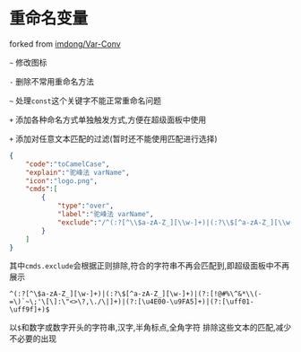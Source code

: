# 重命名变量
forked from [imdong/Var-Conv](https://github.com/imdong/Var-Conv)


`~` 修改图标

`-` 删除不常用重命名方法

`~` 处理`const`这个关键字不能正常重命名问题

`+` 添加各种命名方式单独触发方式,方便在超级面板中使用

`+` 添加对任意文本匹配的过滤(暂时还不能使用匹配进行选择)


```json
{
    "code":"toCamelCase",
    "explain":"驼峰法 varName",
    "icon":"logo.png",
    "cmds":[
        {
            "type":"over",
            "label":"驼峰法 varName",
            "exclude":"/^(:?[^\\$a-zA-Z_][\\w-]+)|(:?\\$[^a-zA-Z_][\\w-]+)|(?:[!@#%\\^&*\\\\(-=\\)`~\\;'\\[\\]:\"<>\\?,\\./\\|]+)|(?:[\u4E00-\u9FA5]+)|(?:[\uff01-\uff9f]+)$/"
        }
    ]
}
```
其中`cmds.exclude`会根据正则排除,符合的字符串不再会匹配到,即超级面板中不再展示

```
^(:?[^\$a-zA-Z_][\w-]+)|(:?\$[^a-zA-Z_][\w-]+)|(?:[!@#%\^&*\\(-=\)`~\;'\[\]:\"<>\?,\./\|]+)|(?:[\u4E00-\u9FA5]+)|(?:[\uff01-\uff9f]+)$
```

以`$`和数字或数字开头的字符串,汉字,半角标点,全角字符 排除这些文本的匹配,减少不必要的出现